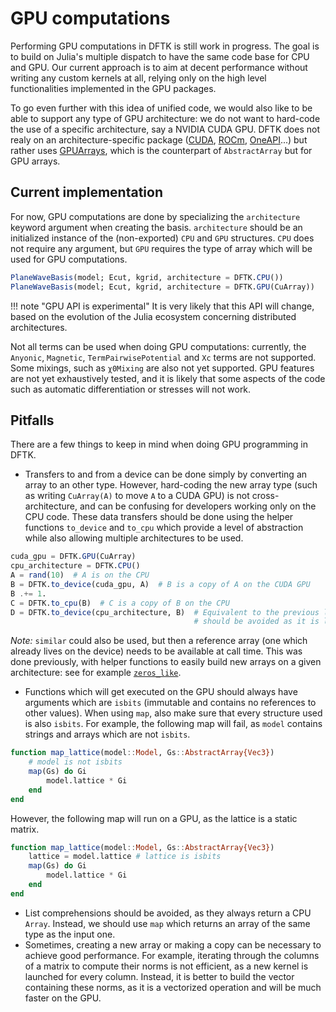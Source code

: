 # GPU computations

Performing GPU computations in DFTK is still work in progress. The goal is to build
on Julia's multiple dispatch to have the same code base for CPU and GPU. Our current
approach is to aim at decent performance without writing any custom kernels at all,
relying only on the high level functionalities implemented in the GPU packages.

To go even further with this idea of unified code, we would also like to be able to
support any type of GPU architecture: we do not want to hard-code the use of a
specific architecture, say a NVIDIA CUDA GPU. DFTK does not realy on an
architecture-specific package ([CUDA](https://github.com/JuliaGPU/CUDA.jl),
[ROCm](https://github.com/JuliaGPU/AMDGPU.jl),
[OneAPI](https://github.com/JuliaGPU/oneAPI.jl)...) but rather uses
[GPUArrays](https://github.com/JuliaGPU/GPUArrays.jl), which is the counterpart of
`AbstractArray` but for GPU arrays.

## Current implementation

For now, GPU computations are done by specializing the `architecture` keyword argument
when creating the basis. `architecture` should be an initialized instance of
the (non-exported) `CPU` and `GPU` structures. `CPU` does not require any argument,
but `GPU` requires the type of array which will be used for GPU computations.

```julia
PlaneWaveBasis(model; Ecut, kgrid, architecture = DFTK.CPU())
PlaneWaveBasis(model; Ecut, kgrid, architecture = DFTK.GPU(CuArray))
```
!!! note "GPU API is experimental"
    It is very likely that this API will change, based on the evolution of the
    Julia ecosystem concerning distributed architectures.

Not all terms can be used when doing GPU computations: currently, the `Anyonic`,
`Magnetic`, `TermPairwisePotential` and `Xc` terms are not supported. Some mixings,
such as `χ0Mixing` are also not yet supported. GPU features are not yet exhaustively
 tested, and it is likely that some aspects of the code such as automatic
 differentiation or stresses will not work.

## Pitfalls
There are a few things to keep in mind when doing GPU programming in DFTK.
- Transfers to and from a device can be done simply by converting an array to
an other type. However, hard-coding the new array type (such as writing
`CuArray(A)` to move `A` to a CUDA GPU) is not cross-architecture, and can
be confusing for developers working only on the CPU code. These data transfers
should be done using the helper functions `to_device` and `to_cpu` which
provide a level of abstraction while also allowing multiple architectures
to be used.
```julia
cuda_gpu = DFTK.GPU(CuArray)
cpu_architecture = DFTK.CPU()
A = rand(10)  # A is on the CPU
B = DFTK.to_device(cuda_gpu, A)  # B is a copy of A on the CUDA GPU
B .+= 1.
C = DFTK.to_cpu(B)  # C is a copy of B on the CPU
D = DFTK.to_device(cpu_architecture, B)  # Equivalent to the previous line, but
                                         # should be avoided as it is less clear
```
*Note:* `similar` could also be used, but then a reference array
(one which already lives on the device) needs to be available at call time.
This was done previously, with helper functions to easily build new arrays
on a given architecture: see for example
[`zeros_like`](https://github.com/JuliaMolSim/DFTK.jl/pull/711/commits/ce5da66009440bd8552429eb8cfe96944da16564).
- Functions which will get executed on the GPU should always have arguments
which are `isbits` (immutable and contains no references to other values).
When using `map`, also make sure that every structure used is also `isbits`.
For example, the following map will fail, as `model` contains strings and
arrays which are not `isbits`.
```julia
function map_lattice(model::Model, Gs::AbstractArray{Vec3})
    # model is not isbits
    map(Gs) do Gi
        model.lattice * Gi
    end
end
```
However, the following map will run on a GPU, as the lattice is a static matrix.
```julia
function map_lattice(model::Model, Gs::AbstractArray{Vec3})
    lattice = model.lattice # lattice is isbits
    map(Gs) do Gi
        model.lattice * Gi
    end
end
```
- List comprehensions should be avoided, as they always return a CPU `Array`.
Instead, we should use `map` which returns an array of the same type as the input
one.
- Sometimes, creating a new array or making a copy can be necessary to achieve good
performance. For example, iterating through the columns of a matrix to compute their
norms is not efficient, as a new kernel is launched for every column. Instead, it
is better to build the vector containing these norms, as it is a vectorized
operation and will be much faster on the GPU.
